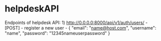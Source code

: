 # helpdeskAPI

Endpoints of helpdesk API:
    1) http://0.0.0.0:8000/api/v1/auth/users/
    - [POST]
    - register a new user
    - {
          "email": "name@host.com",
          "username": "name",
          "password": "12345nameuserpassword"
      }
    